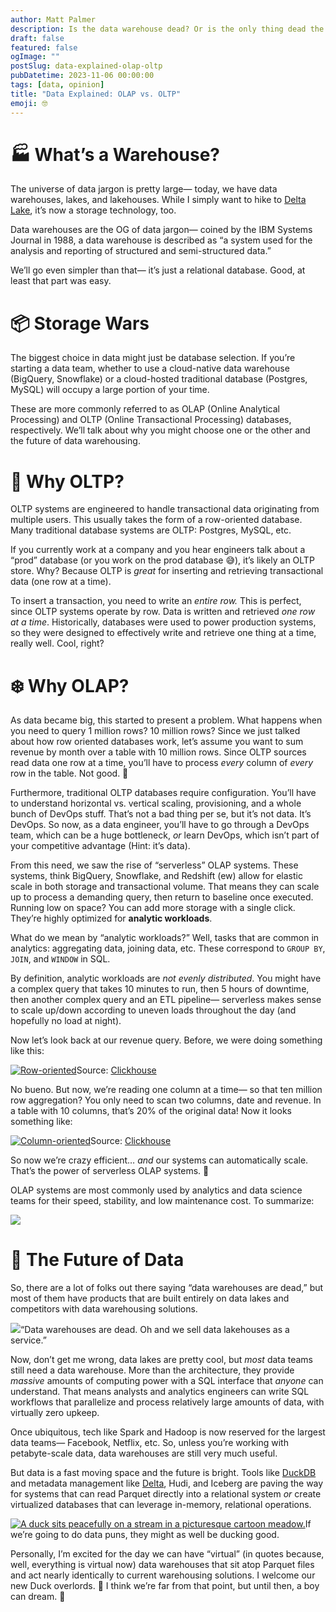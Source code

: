 ```yaml
---
author: Matt Palmer
description: Is the data warehouse dead? Or is the only thing dead the horse being beaten?
draft: false
featured: false
ogImage: ""
postSlug: data-explained-olap-oltp
pubDatetime: 2023-11-06 00:00:00
tags: [data, opinion]
title: "Data Explained: OLAP vs. OLTP"
emoji: 🤓
---
```

# 🏭 What’s a Warehouse?

The universe of data jargon is pretty large— today, we have data warehouses, lakes, and lakehouses. While I simply want to hike to [Delta Lake](https://www.alltrails.com/trail/us/wyoming/delta-lake-via-lupine-meadows-access), it’s now a storage technology, too.

Data warehouses are the OG of data jargon— coined by the IBM Systems Journal in 1988, a data warehouse is described as “a system used for the analysis and reporting of structured and semi-structured data.” 

We’ll go even simpler than that— it’s just a relational database. Good, at least that part was easy.

# 📦 Storage Wars

The biggest choice in data might just be database selection. If you’re starting a data team, whether to use a cloud-native data warehouse (BigQuery, Snowflake) or a cloud-hosted traditional database (Postgres, MySQL) will occupy a large portion of your time.

These are more commonly referred to as OLAP (Online Analytical Processing) and OLTP (Online Transactional Processing) databases, respectively. We’ll talk about why you might choose one or the other and the future of data warehousing.

# 🐘 Why OLTP?

OLTP systems are engineered to handle transactional data originating from multiple users. This usually takes the form of a row-oriented database. Many traditional database systems are OLTP: Postgres, MySQL, etc. 

If you currently work at a company and you hear engineers talk about a “prod” database (or you work on the prod database 😅), it’s likely an OLTP store. Why? Because OLTP is _great_ for inserting and retrieving transactional data (one row at a time). 

To insert a transaction, you need to write an _entire row._ This is perfect, since OLTP systems operate by row. Data is written and retrieved _one row at a time_. Historically, databases were used to power production systems, so they were designed to effectively write and retrieve one thing at a time, really well. Cool, right?

# ❄️ Why OLAP?

As data became big, this started to present a problem. What happens when you need to query 1 million rows? 10 million rows? Since we just talked about how row oriented databases work, let’s assume you want to sum revenue by month over a table with 10 million rows. Since OLTP sources read data one row at a time, you’ll have to process _every_ column of _every_ row in the table. Not good. 😬

Furthermore, traditional OLTP databases require configuration. You’ll have to understand horizontal vs. vertical scaling, provisioning, and a whole bunch of DevOps stuff. That’s not a bad thing per se, but it’s not data. It’s DevOps. So now, as a data engineer, you’ll have to go through a DevOps team, which can be a huge bottleneck, _or_ learn DevOps, which isn’t part of your competitive advantage (Hint: it’s data).

From this need, we saw the rise of “serverless” OLAP systems. These systems, think BigQuery, Snowflake, and Redshift (ew) allow for elastic scale in both storage and transactional volume. That means they can scale up to process a demanding query, then return to baseline once executed. Running low on space? You can add more storage with a single click. They’re highly optimized for **analytic workloads**.

What do we mean by “analytic workloads?” Well, tasks that are common in analytics: aggregating data, joining data, etc. These correspond to `GROUP BY`, `JOIN`, and `WINDOW` in SQL. 

By definition, analytic workloads are _not evenly distributed_. You might have a complex query that takes 10 minutes to run, then 5 hours of downtime, then another complex query and an ETL pipeline— serverless makes sense to scale up/down according to uneven loads throughout the day (and hopefully no load at night).

Now let’s look back at our revenue query. Before, we were doing something like this:

[![Row-oriented](https://substackcdn.com/image/fetch/w_1456,c_limit,f_auto,q_auto:good,fl_lossy/https%3A%2F%2Fsubstack-post-media.s3.amazonaws.com%2Fpublic%2Fimages%2Fae6c5bc0-fa3a-45b3-8ee6-ec65d20d155b_630x258.gif)](https://substackcdn.com/image/fetch/f_auto,q_auto:good,fl_progressive:steep/https%3A%2F%2Fsubstack-post-media.s3.amazonaws.com%2Fpublic%2Fimages%2Fae6c5bc0-fa3a-45b3-8ee6-ec65d20d155b_630x258.gif)Source: [Clickhouse](https://clickhouse.com/docs/en/concepts/why-clickhouse-is-so-fast)

No bueno. But now, we’re reading one column at a time— so that ten million row aggregation? You only need to scan two columns, date and revenue. In a table with 10 columns, that’s 20% of the original data! Now it looks something like:

[![Column-oriented](https://substackcdn.com/image/fetch/w_1456,c_limit,f_auto,q_auto:good,fl_lossy/https%3A%2F%2Fsubstack-post-media.s3.amazonaws.com%2Fpublic%2Fimages%2F91eabf52-aa30-41f3-9cb1-da5ed8072751_630x258.gif)](https://substackcdn.com/image/fetch/f_auto,q_auto:good,fl_progressive:steep/https%3A%2F%2Fsubstack-post-media.s3.amazonaws.com%2Fpublic%2Fimages%2F91eabf52-aa30-41f3-9cb1-da5ed8072751_630x258.gif)Source: [Clickhouse](https://clickhouse.com/docs/en/concepts/why-clickhouse-is-so-fast)

So now we’re crazy efficient… _and_ our systems can automatically scale. That’s the power of serverless OLAP systems. 🤯 

OLAP systems are most commonly used by analytics and data science teams for their speed, stability, and low maintenance cost. To summarize:

[![](https://substackcdn.com/image/fetch/w_1456,c_limit,f_auto,q_auto:good,fl_progressive:steep/https%3A%2F%2Fsubstack-post-media.s3.amazonaws.com%2Fpublic%2Fimages%2Ffd87552f-44ef-44e9-9ddd-6fae503126d3_1733x955.png)](https://substackcdn.com/image/fetch/f_auto,q_auto:good,fl_progressive:steep/https%3A%2F%2Fsubstack-post-media.s3.amazonaws.com%2Fpublic%2Fimages%2Ffd87552f-44ef-44e9-9ddd-6fae503126d3_1733x955.png)

# 🔮 The Future of Data

So, there are a lot of folks out there saying “data warehouses are dead,” but most of them have products that are built entirely on data lakes and competitors with data warehousing solutions.

[![](https://substackcdn.com/image/fetch/w_1456,c_limit,f_auto,q_auto:good,fl_progressive:steep/https%3A%2F%2Fsubstack-post-media.s3.amazonaws.com%2Fpublic%2Fimages%2Fff5243d8-3c9b-402c-8414-ae1ee4153045_400x203.gif)](https://substackcdn.com/image/fetch/f_auto,q_auto:good,fl_progressive:steep/https%3A%2F%2Fsubstack-post-media.s3.amazonaws.com%2Fpublic%2Fimages%2Fff5243d8-3c9b-402c-8414-ae1ee4153045_400x203.gif)“Data warehouses are dead. Oh and we sell data lakehouses as a service.”

Now, don’t get me wrong, data lakes are pretty cool, but _most_ data teams still need a data warehouse. More than the architecture, they provide _massive_ amounts of computing power with a SQL interface that _anyone_ can understand. That means analysts and analytics engineers can write SQL workflows that parallelize and process relatively large amounts of data, with virtually zero upkeep.

Once ubiquitous, tech like Spark and Hadoop is now reserved for the largest data teams— Facebook, Netflix, etc. So, unless you’re working with petabyte-scale data, data warehouses are still very much useful.

But data is a fast moving space and the future is bright. Tools like [DuckDB](https://mattpalmer.io/posts/whats-the-hype-duckdb/) and metadata management like [Delta](https://mattpalmer.io/posts/what-is-delta/), Hudi, and Iceberg are paving the way for systems that can read Parquet directly into a relational system _or_ create virtualized databases that can leverage in-memory, relational operations.

[![A duck sits peacefully on a stream in a picturesque cartoon meadow.](https://substackcdn.com/image/fetch/w_1456,c_limit,f_auto,q_auto:good,fl_progressive:steep/https%3A%2F%2Fsubstack-post-media.s3.amazonaws.com%2Fpublic%2Fimages%2Fcde3dbd8-3bdd-46eb-8ca0-397af8c83d25_1456x832.jpeg)](https://substackcdn.com/image/fetch/f_auto,q_auto:good,fl_progressive:steep/https%3A%2F%2Fsubstack-post-media.s3.amazonaws.com%2Fpublic%2Fimages%2Fcde3dbd8-3bdd-46eb-8ca0-397af8c83d25_1456x832.jpeg)If we’re going to do data puns, they might as well be ducking good.

Personally, I’m excited for the day we can have “virtual” (in quotes because, well, everything is virtual now) data warehouses that sit atop Parquet files and act nearly identically to current warehousing solutions. I welcome our new Duck overlords. 🦆 I think we’re far from that point, but until then, a boy can dream. 💭